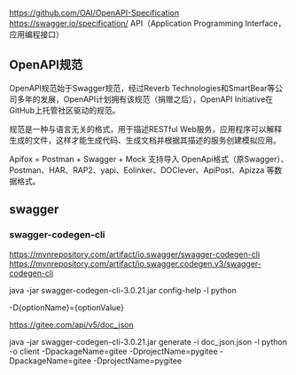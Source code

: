 https://github.com/OAI/OpenAPI-Specification
https://swagger.io/specification/
API（Application Programming Interface，应用编程接口）

## OpenAPI规范
OpenAPI规范始于Swagger规范，经过Reverb Technologies和SmartBear等公司多年的发展，OpenAPI计划拥有该规范（捐赠之后），OpenAPI Initiative在GitHub上托管社区驱动的规范。

规范是一种与语言无关的格式，用于描述RESTful Web服务，应用程序可以解释生成的文件，这样才能生成代码、生成文档并根据其描述的服务创建模拟应用。


Apifox = Postman + Swagger + Mock
支持导入 OpenApi格式（原Swagger）、Postman、HAR、RAP2、yapi、Eolinker、DOClever、ApiPost、Apizza 等数据格式。

## swagger

### swagger-codegen-cli
https://mvnrepository.com/artifact/io.swagger/swagger-codegen-cli
https://mvnrepository.com/artifact/io.swagger.codegen.v3/swagger-codegen-cli

java -jar swagger-codegen-cli-3.0.21.jar config-help -l python

-D{optionName}={optionValue}

https://gitee.com/api/v5/doc_json

java -jar swagger-codegen-cli-3.0.21.jar  generate -i doc_json.json -l python -o client -DpackageName=gitee -DprojectName=pygitee -DpackageName=gitee -DprojectName=pygitee